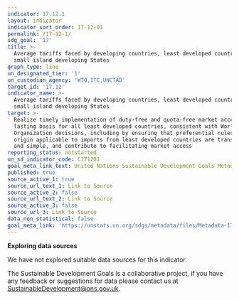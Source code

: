 ```yaml
---
indicator: 17.12.1
layout: indicator
indicator_sort_order: 17-12-01
permalink: /17-12-1/
sdg_goal: '17'
title: >-
  Average tariffs faced by developing countries, least developed countries and
  small island developing States
graph_type: line
un_designated_tier: '1'
un_custodian_agency: 'WTO,ITC,UNCTAD'
target_id: '17.12'
indicator_name: >-
  Average tariffs faced by developing countries, least developed countries and
  small island developing States
target: >-
  Realize timely implementation of duty-free and quota-free market access on a
  lasting basis for all least developed countries, consistent with World Trade
  Organization decisions, including by ensuring that preferential rules of
  origin applicable to imports from least developed countries are transparent
  and simple, and contribute to facilitating market access
reporting_status: notstarted
un_sd_indicator_code: C171201
goal_meta_link_text: United Nations Sustainable Development Goals Metadata (pdf 468kB)
published: true
source_active_1: true
source_url_text_1: Link to Source
source_active_2: false
source_url_text_2: Link to Source
source_active_3: false
source_url_3: Link to Source
data_non_statistical: false
goal_meta_link: 'https://unstats.un.org/sdgs/metadata/files/Metadata-17-12-01.pdf'
---
```

**Exploring data sources**

We have not explored suitable data sources for this indicator. 

The Sustainable Development Goals is a collaborative project, if you have any feedback or suggestions for data please contact us at <SustainableDevelopment@ons.gov.uk>.
